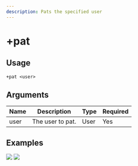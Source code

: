 ```yaml
---
description: Pats the specified user
---
```


# +pat

## Usage

```
+pat <user>
```

## Arguments

| Name | Description      | Type | Required |
| ---- | ---------------- | ---- | -------- |
| user | The user to pat. | User | Yes      |

## Examples

![](https://user-images.githubusercontent.com/111157596/206753014-a876c494-42a2-43e4-9974-963fd60f283c.png) ![](https://user-images.githubusercontent.com/111157596/206753033-ce49a6fe-3d5e-4ed1-b882-83273700fac6.png)
